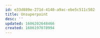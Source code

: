 ```yaml
---
id: e33d889e-271d-4140-a9ac-ebe5c511c502
title: Unsuperpoint
desc: ''
updated: 1606202648466
created: 1606197078994
---
```



